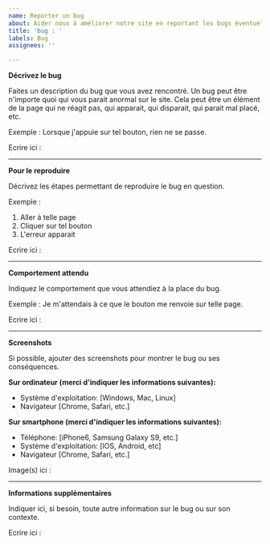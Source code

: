 ```yaml
---
name: Reporter un bug
about: Aider nous à améliorer notre site en reportant les bugs éventuels
title: 'bug : '
labels: Bug
assignees: ''

---
```


**Décrivez le bug**

Faites un description du bug que vous avez rencontré. 
Un bug peut être n'importe quoi qui vous parait anormal sur le site. Cela peut être un élément de la page qui ne réagit pas, qui apparait, qui disparait, qui parait mal placé, etc.

Exemple : Lorsque j'appuie sur tel bouton, rien ne se passe.

Ecrire ici :

---

**Pour le reproduire**

Décrivez les étapes permettant de reproduire le bug en question.

Exemple :
1. Aller à telle page
2. Cliquer sur tel bouton
3. L'erreur apparait

Ecrire ici :

---

**Comportement attendu**

Indiquez le comportement que vous attendiez à la place du bug.

Exemple : Je m'attendais à ce que le bouton me renvoie sur telle page.

Ecrire ici :

---

**Screenshots**

Si possible, ajouter des screenshots pour montrer le bug ou ses conséquences.

**Sur ordinateur (merci d'indiquer les informations suivantes):**
 - Système d'exploitation: [Windows, Mac, Linux]
 - Navigateur [Chrome, Safari, etc.]

**Sur smartphone (merci d'indiquer les informations suivantes):**
 - Téléphone: [iPhone6, Samsung Galaxy S9, etc.]
 - Système d'exploitation: [IOS, Android, etc]
 - Navigateur [Chrome, Safari, etc.]

Image(s) ici :

---

**Informations supplémentaires**

Indiquer ici, si besoin, toute autre information sur le bug ou sur son contexte.

Ecrire ici :
